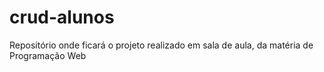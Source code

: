 # crud-alunos
Repositório onde ficará o projeto realizado em sala de aula, da matéria de Programação Web
